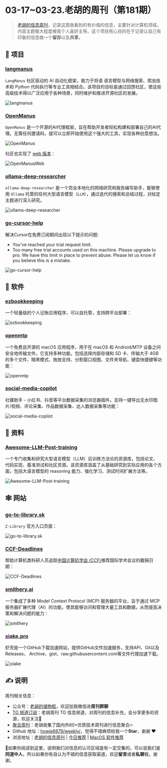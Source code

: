# 03-17~03-23.老胡的周刊（第181期）

> [老胡的信息周刊](https://weekly.howie6879.com/)，记录这周我看到的有价值的信息，主要针对计算机领域，内容主题极大程度被我个人喜好主导。这个项目核心目的在于记录让自己有印象的信息做一个**留存**以及**共享**。

## 🎯 项目

### [langmanus](https://github.com/langmanus/langmanus/blob/main/README_zh.md)

`LangManus` 社区驱动的 AI 自动化框架，致力于将语 语言模型与网络搜索、爬虫技术和 Python 代码执行等专业工具相结合。该项目的目标是通过回馈社区，使这些高级技术得以广泛应用于各种场景，同时维护和推进开源社区的发展。

![langmanus](https://images-1252557999.file.myqcloud.com/uPic/JO0vAz.png)

### [OpenManus](https://github.com/mannaandpoem/OpenManus)

`OpenManus` 是一个开源的AI代理框架，旨在帮助开发者轻松构建和部署自己的AI代理。无需任何邀请码，就可以立即开始使用这个强大的工具，实现各种创意想法。

![OpenManus](https://images-1252557999.file.myqcloud.com/uPic/mG7tlE.png)

社区也实现了 [web 版本](https://github.com/YunQiAI/OpenManusWeb)：

![OpenManusWeb](https://images-1252557999.file.myqcloud.com/uPic/Lx9RIW.png)

### [ollama-deep-researcher](https://github.com/langchain-ai/ollama-deep-researcher)

`ollama-deep-researcher` 是一个完全本地化的网络研究和报告编写助手，能够使用 `Ollama` 托管的任何大型语言模型（`LLM`），通过迭代的搜索和总结过程，对给定主题进行深入研究。

![ollama-deep-researcher](https://images-1252557999.file.myqcloud.com/uPic/2GCi0v.png)

### [go-cursor-help](https://github.com/yuaotian/go-cursor-help)

解决Cursor在免费订阅期间出现以下提示的问题: 

- You've reached your trial request limit. 
- Too many free trial accounts used on this machine. Please upgrade to pro. We have this limit in place to prevent abuse. Please let us know if you believe this is a mistake.

![go-cursor-help](https://images-1252557999.file.myqcloud.com/uPic/r9vfJa.png)

## 🤖 软件

### [ezbookkeeping](https://github.com/mayswind/ezbookkeeping)

一个轻量级的个人记账应用程序，可以自托管，支持跨平台部署：

![ezbookkeeping](https://images-1252557999.file.myqcloud.com/uPic/HRddhJ.png)

### [openmtp](https://github.com/ganeshrvel/openmtp)

一个免费且开源的 macOS 应用程序，用于在 macOS 和 Android/MTP 设备之间安全地传输文件。它支持多种功能，包括选择内部存储和 SD 卡、传输大于 4GB 的多个文件、暗黑模式、拖放支持、分割窗口视图、文件夹导航、键盘快捷键等功能：

![openmtp](https://images-1252557999.file.myqcloud.com/uPic/wMiAPe.png)

### [social-media-copilot](https://github.com/iszhouhua/social-media-copilot)

社媒助手 - 小红书、抖音等平台数据采集的浏览器插件。支持一键导出无水印图片/视频、评论采集、作品数据采集、达人数据采集等功能：

![social-media-copilot](https://images-1252557999.file.myqcloud.com/uPic/HvvXRg.png)

## 👀 资料

### [Awesome-LLM-Post-training](https://github.com/mbzuai-oryx/Awesome-LLM-Post-training)

一个专门收集和研究大型语言模型（LLM）后训练方法论的资源库，包括论文、代码实现、基准测试和社区资源。该资源库涵盖了从基础研究到实际应用的各个方面，包括大语言模型的 reasoning 能力、强化学习、测试时间扩展方法等。

![Awesome-LLM-Post-training](https://images-1252557999.file.myqcloud.com/uPic/afYDaQ.png)

## 🕸 网站

### [go-to-library.sk](https://go-to-library.sk/#useful_link_tab)

`Z-Library` 官方入口页面：

![go-to-library.sk](https://images-1252557999.file.myqcloud.com/uPic/LQr3IN.png)

### [CCF-Deadlines](https://ccfddl.com/)

帮助计算机类科研人员追踪[中国计算机学会 (CCF)](https://www.ccf.org.cn/)推荐国际学术会议的截稿日期：

![CCF-Deadlines](https://images-1252557999.file.myqcloud.com/uPic/1mflXk.png)

### [smithery.ai](https://smithery.ai/)

一个集成了多种 Model Context Protocol (MCP) 服务器的平台，旨于通过 MCP 服务器扩展代理（AI）的功能，使其能够访问和管理大量工具和数据，从而提高决策和解决问题的能力：

![smithery](https://images-1252557999.file.myqcloud.com/uPic/F7tIpp.png)

### [xiake.pro](https://xiake.pro/)

虾壳是一个GitHub下载加速网站，提供GitHub文件加速服务，支持API、Git以及Releases、 Archive、gist、raw.githubusercontent.com等文件代理加速下载。

![xiake](https://images-1252557999.file.myqcloud.com/uPic/quiQlF.png)

## ✍️ 说明

周刊相关信息：

- 公众号：[老胡的储物柜](https://images-1252557999.file.myqcloud.com/uPic/ETIbMe.jpg)，欢迎加我微信进**周刊群聊**
- [TG 频道订阅](https://t.me/howie_weekly)：老胡周刊 TG 信息频道，对周刊的信息补充，会分享更多的资源，欢迎关注👏
- [聚合周刊](https://www.fre321.com/weekly)：老胡收集了国内外60+优质技术周刊进行信息聚合🔥
- Github 地址：[howie6879/weekly/](https://github.com/howie6879/weekly/)，觉得不错麻烦给我一个**Star**，谢谢 ❤️
- 浏览地址：[老胡的信息周刊](https://weekly.howie6879.com) | [今日推荐](https://weekly.howie6879.com/recommend/index.html) | [MacOS 软件推荐](https://weekly.howie6879.com/soft/mac.html)

🙌如果你阅读到这里，说明我们对信息的认可区域是有一定交集的，可以说我们是**同道中人**，所以如果你有自认为不错的信息获取渠道，欢迎**留言**或者**私聊**我，谢谢。
